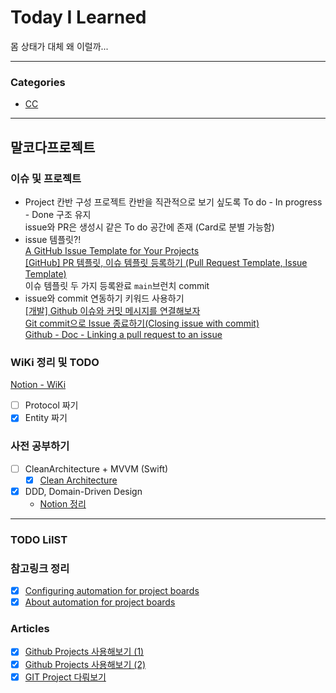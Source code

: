 # Today I Learned
몸 상태가 대체 왜 이럴까...

---

### Categories
- [CC](#말코다프로젝트)

---

## 말코다프로젝트
### 이슈 및 프로젝트 
* Project 칸반 구성
    프로젝트 칸반을 직관적으로 보기 싶도록 To do - In progress - Done 구조 유지  
    issue와 PR은 생성시 같은 To do 공간에 존재 (Card로 분별 가능함)
* issue 템플릿?!  
    [A GitHub Issue Template for Your Projects](https://embeddedartistry.com/blog/2017/08/18/a-github-issue-template-for-your-projects/)  
    [[GitHub] PR 템플릿, 이슈 템플릿 등록하기 (Pull Request Template, Issue Template)](https://soft.plusblog.co.kr/66)  
    이슈 템플릿 두 가지 등록완료 `main`브런치 commit
* issue와 commit 연동하기 키워드 사용하기  
    [[개발] Github 이슈와 커밋 메시지를 연결해보자](https://devport.tistory.com/12)  
    [Git commit으로 Issue 종료하기(Closing issue with commit)](https://www.hahwul.com/2018/07/27/closing-git-issue-with-commit/)  
    [Github - Doc - Linking a pull request to an issue](https://docs.github.com/en/issues/tracking-your-work-with-issues/linking-a-pull-request-to-an-issue)
### WiKi 정리 및 TODO 
[Notion - WiKi](https://www.notion.so/keeplo/Casual-Conversation-c9113d9ac7ef4fb6b06c42faf1d4da5f#40cd828b9d8649afbb6cad25fad5d906)  
- [ ] Protocol 짜기
- [x] Entity 짜기

### 사전 공부하기
- [ ] CleanArchitecture + MVVM (Swift)
    - [x] [Clean Architecture](https://zeddios.tistory.com/1065)
- [x] DDD, Domain-Driven Design
    - [Notion 정리](https://www.notion.so/keeplo/DDD-Domain-Driven-Design-ea4a2c9e20774d208956408e1c7c4c37)

---

### TODO LiIST

### 참고링크 정리
- [x] [Configuring automation for project boards](https://docs.github.com/en/issues/organizing-your-work-with-project-boards/managing-project-boards/configuring-automation-for-project-boards)
- [x] [About automation for project boards](https://docs.github.com/en/issues/organizing-your-work-with-project-boards/managing-project-boards/about-automation-for-project-boards) 

### Articles
- [x] [Github Projects 사용해보기 (1)](https://zeddios.tistory.com/1194)
- [x] [Github Projects 사용해보기 (2)](https://zeddios.tistory.com/1195)
- [x] [GIT Project 다뤄보기](https://yagom.net/forums/topic/git-project-%EB%8B%A4%EB%A4%84%EB%B3%B4%EA%B8%B0/)